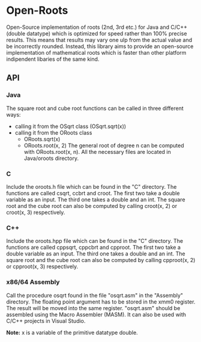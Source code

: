 # Open-Roots
Open-Source implementation of roots (2nd, 3rd etc.) for Java and C/C++ (double datatype) which is optimized for
speed rather than 100% precise results. This means that results may vary one ulp from the actual value and be
incorrectly rounded. Instead, this library aims to provide an open-source implementation of mathematical roots
which is faster than other platform indipendent libaries of the same kind.

## API
### Java
The square root and cube root functions can be called in three different ways:
  - calling it from the OSqrt class (OSqrt.sqrt(x))
  - calling it from the ORoots class
    - ORoots.sqrt(x)
    - ORoots.root(x, 2)
The general root of degree n can be computed with ORoots.root(x, n).
All the necessary files are located in Java/oroots directory.

### C
Include the oroots.h file which can be found in the "C" directory. The functions are called csqrt, ccbrt and croot.
The first two take a double variable as an input. The third one takes a double and an int.
The square root and the cube root can also be computed by calling croot(x, 2) or croot(x, 3) respectively.

### C++
Include the oroots.hpp file which can be found in the "C" directory. The functions are called cppsqrt, cppcbrt and cpproot.
The first two take a double variable as an input. The third one takes a double and an int.
The square root and the cube root can also be computed by calling cpproot(x, 2) or cpproot(x, 3) respectively.

### x86/64 Assembly
Call the procedure osqrt found in the file "osqrt.asm" in the "Assembly" directory. The floating point argument has to be
stored in the xmm0 register. The result will be moved into the same register. "osqrt.asm" should be assembled using the
Macro Assembler (MASM). It can also be used with C/C++ projects in Visual Studio.

**Note:** x is a variable of the primitive datatype double.
